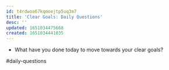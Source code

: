 ```yaml
---
id: t4rdwoa67kqmoejtp5uq3m7
title: 'Clear Goals: Daily Questions'
desc: ''
updated: 1651034475668
created: 1651034441035
---
```


- What have you done today to move towards your clear goals? 

#daily-questions
